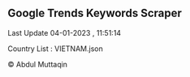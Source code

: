 

## Google Trends Keywords Scraper 
 
Last Update 04-01-2023 , 11:51:14

Country List :
VIETNAM.json



© Abdul Muttaqin 
